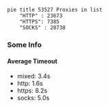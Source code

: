 
```mermaid
pie title 53527 Proxies in list
    "HTTP" : 23673
    "HTTPS": 7385
    "SOCKS" : 28738
```

### Some Info
#### Average Timeout

- mixed: 3.4s
- http: 1.6s
- https: 8.2s
- socks: 5.0s